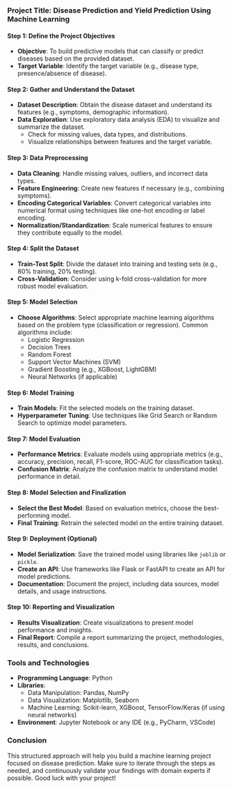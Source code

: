 ### Project Title: Disease Prediction and Yield Prediction Using Machine Learning

#### Step 1: Define the Project Objectives
- **Objective**: To build predictive models that can classify or predict diseases based on the provided dataset.
- **Target Variable**: Identify the target variable (e.g., disease type, presence/absence of disease).

#### Step 2: Gather and Understand the Dataset
- **Dataset Description**: Obtain the disease dataset and understand its features (e.g., symptoms, demographic information).
- **Data Exploration**: Use exploratory data analysis (EDA) to visualize and summarize the dataset.
  - Check for missing values, data types, and distributions.
  - Visualize relationships between features and the target variable.

#### Step 3: Data Preprocessing
- **Data Cleaning**: Handle missing values, outliers, and incorrect data types.
- **Feature Engineering**: Create new features if necessary (e.g., combining symptoms).
- **Encoding Categorical Variables**: Convert categorical variables into numerical format using techniques like one-hot encoding or label encoding.
- **Normalization/Standardization**: Scale numerical features to ensure they contribute equally to the model.

#### Step 4: Split the Dataset
- **Train-Test Split**: Divide the dataset into training and testing sets (e.g., 80% training, 20% testing).
- **Cross-Validation**: Consider using k-fold cross-validation for more robust model evaluation.

#### Step 5: Model Selection
- **Choose Algorithms**: Select appropriate machine learning algorithms based on the problem type (classification or regression). Common algorithms include:
  - Logistic Regression
  - Decision Trees
  - Random Forest
  - Support Vector Machines (SVM)
  - Gradient Boosting (e.g., XGBoost, LightGBM)
  - Neural Networks (if applicable)

#### Step 6: Model Training
- **Train Models**: Fit the selected models on the training dataset.
- **Hyperparameter Tuning**: Use techniques like Grid Search or Random Search to optimize model parameters.

#### Step 7: Model Evaluation
- **Performance Metrics**: Evaluate models using appropriate metrics (e.g., accuracy, precision, recall, F1-score, ROC-AUC for classification tasks).
- **Confusion Matrix**: Analyze the confusion matrix to understand model performance in detail.

#### Step 8: Model Selection and Finalization
- **Select the Best Model**: Based on evaluation metrics, choose the best-performing model.
- **Final Training**: Retrain the selected model on the entire training dataset.

#### Step 9: Deployment (Optional)
- **Model Serialization**: Save the trained model using libraries like `joblib` or `pickle`.
- **Create an API**: Use frameworks like Flask or FastAPI to create an API for model predictions.
- **Documentation**: Document the project, including data sources, model details, and usage instructions.

#### Step 10: Reporting and Visualization
- **Results Visualization**: Create visualizations to present model performance and insights.
- **Final Report**: Compile a report summarizing the project, methodologies, results, and conclusions.

### Tools and Technologies
- **Programming Language**: Python
- **Libraries**: 
  - Data Manipulation: Pandas, NumPy
  - Data Visualization: Matplotlib, Seaborn
  - Machine Learning: Scikit-learn, XGBoost, TensorFlow/Keras (if using neural networks)
- **Environment**: Jupyter Notebook or any IDE (e.g., PyCharm, VSCode)

### Conclusion
This structured approach will help you build a machine learning project focused on disease prediction. Make sure to iterate through the steps as needed, and continuously validate your findings with domain experts if possible. Good luck with your project!
